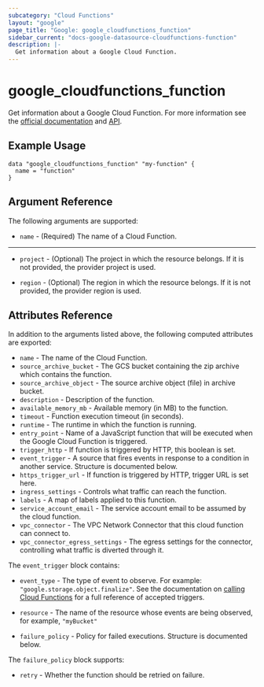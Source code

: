 ```yaml
---
subcategory: "Cloud Functions"
layout: "google"
page_title: "Google: google_cloudfunctions_function"
sidebar_current: "docs-google-datasource-cloudfunctions-function"
description: |-
  Get information about a Google Cloud Function.
---
```


# google\_cloudfunctions\_function

Get information about a Google Cloud Function. For more information see
the [official documentation](https://cloud.google.com/functions/docs/)
and [API](https://cloud.google.com/functions/docs/apis).

## Example Usage

```hcl
data "google_cloudfunctions_function" "my-function" {
  name = "function"
}
```

## Argument Reference

The following arguments are supported:

* `name` - (Required) The name of a Cloud Function.

- - -

* `project` - (Optional) The project in which the resource belongs. If it
    is not provided, the provider project is used.

* `region` - (Optional) The region in which the resource belongs. If it
    is not provided, the provider region is used.

## Attributes Reference

In addition to the arguments listed above, the following computed attributes are
exported:

* `name` - The name of the Cloud Function.
* `source_archive_bucket` - The GCS bucket containing the zip archive which contains the function.
* `source_archive_object` - The source archive object (file) in archive bucket.
* `description` - Description of the function.
* `available_memory_mb` - Available memory (in MB) to the function.
* `timeout` - Function execution timeout (in seconds).
* `runtime` - The runtime in which the function is running.
* `entry_point` - Name of a JavaScript function that will be executed when the Google Cloud Function is triggered.
* `trigger_http` - If function is triggered by HTTP, this boolean is set.
* `event_trigger` - A source that fires events in response to a condition in another service. Structure is documented below.
* `https_trigger_url` - If function is triggered by HTTP, trigger URL is set here.
* `ingress_settings` - Controls what traffic can reach the function.
* `labels` - A map of labels applied to this function.
* `service_account_email` - The service account email to be assumed by the cloud function.
* `vpc_connector` - The VPC Network Connector that this cloud function can connect to. 
* `vpc_connector_egress_settings` - The egress settings for the connector, controlling what traffic is diverted through it.

The `event_trigger` block contains:

* `event_type` - The type of event to observe. For example: `"google.storage.object.finalize"`.
See the documentation on [calling Cloud Functions](https://cloud.google.com/functions/docs/calling/)
for a full reference of accepted triggers.

* `resource` - The name of the resource whose events are being observed, for example, `"myBucket"`

* `failure_policy` - Policy for failed executions. Structure is documented below.

The `failure_policy` block supports:

* `retry` - Whether the function should be retried on failure.
